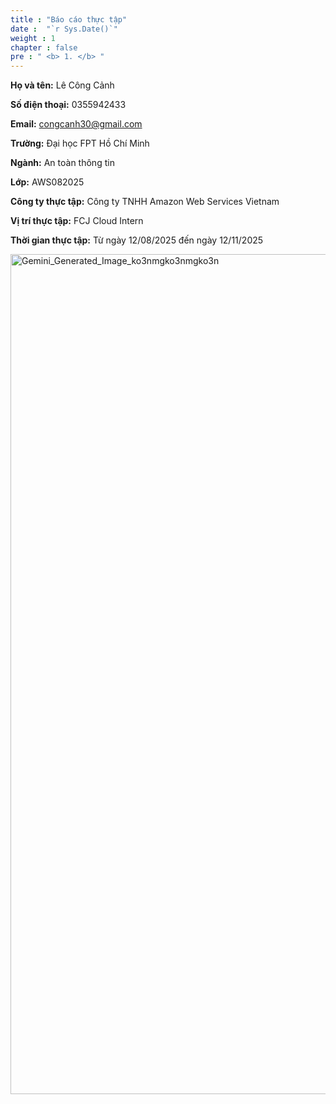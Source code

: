 ```yaml
---
title : "Báo cáo thực tập"
date :  "`r Sys.Date()`" 
weight : 1 
chapter : false
pre : " <b> 1. </b> "
---
```

  **Họ và tên:** Lê Công Cảnh
  
  **Số điện thoại:** 0355942433
  
  **Email:** congcanh30@gmail.com
  
  **Trường:** Đại học FPT Hồ Chí Minh 
  
  **Ngành:** An toàn thông tin
  
  **Lớp:** AWS082025
  
  **Công ty thực tập:** Công ty TNHH Amazon Web Services Vietnam
  
  **Vị trí thực tập:** FCJ Cloud Intern
  
  **Thời gian thực tập:** Từ ngày 12/08/2025 đến ngày 12/11/2025
  



<img width="768" height="1344" alt="Gemini_Generated_Image_ko3nmgko3nmgko3n" src="https://github.com/user-attachments/assets/5e34e973-aa5d-4ee5-b10e-23d230960484" />

